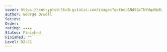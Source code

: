 ```yaml
---
cover: https://encrypted-tbn0.gstatic.com/images?q=tbn:ANd9GcTNYUqaMpSzomv4V-XPAJg97SfJXE23FlJ_8A&s
author: George Orwell
Series: 
Order: 
rating: ★★★★
Status: Finished
Finished: ""
Level: B2-C1
---
```








